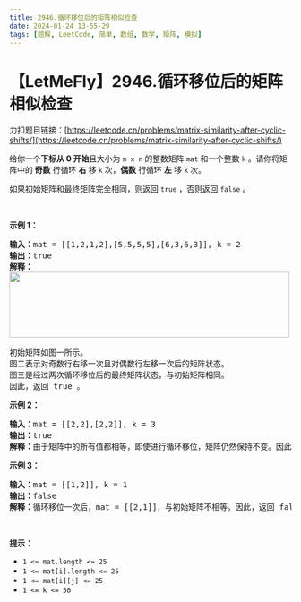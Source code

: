 ```yaml
---
title: 2946.循环移位后的矩阵相似检查
date: 2024-01-24 13-55-29
tags: [题解, LeetCode, 简单, 数组, 数学, 矩阵, 模拟]
---
```


# 【LetMeFly】2946.循环移位后的矩阵相似检查

力扣题目链接：[https://leetcode.cn/problems/matrix-similarity-after-cyclic-shifts/](https://leetcode.cn/problems/matrix-similarity-after-cyclic-shifts/)

<p>给你一个<strong>下标从 0 开始</strong>且大小为 <code>m x n</code> 的整数矩阵 <code>mat</code> 和一个整数 <code>k</code> 。请你将矩阵中的<strong> 奇数</strong> 行循环 <strong>右</strong> 移 <code>k</code> 次，<strong>偶数</strong> 行循环 <strong>左</strong> 移 <code>k</code> 次。</p>

<p>如果初始矩阵和最终矩阵完全相同，则返回 <code>true</code> ，否则返回 <code>false</code> 。</p>

<p>&nbsp;</p>

<p><strong class="example">示例 1：</strong></p>

<pre>
<strong>输入：</strong>mat = [[1,2,1,2],[5,5,5,5],[6,3,6,3]], k = 2
<strong>输出：</strong>true
<strong>解释：</strong>
<img alt="" src="https://assets.leetcode.com/uploads/2023/10/29/similarmatrix.png" style="width: 500px; height: 117px;" />

初始矩阵如图一所示。
图二表示对奇数行右移一次且对偶数行左移一次后的矩阵状态。
图三是经过两次循环移位后的最终矩阵状态，与初始矩阵相同。
因此，返回 true 。
</pre>

<p><strong class="example">示例 2：</strong></p>

<pre>
<strong>输入：</strong>mat = [[2,2],[2,2]], k = 3
<strong>输出：</strong>true
<strong>解释：</strong>由于矩阵中的所有值都相等，即使进行循环移位，矩阵仍然保持不变。因此，返回 true 。
</pre>

<p><strong class="example">示例 3：</strong></p>

<pre>
<strong>输入：</strong>mat = [[1,2]], k = 1
<strong>输出：</strong>false
<strong>解释：</strong>循环移位一次后，mat = [[2,1]]，与初始矩阵不相等。因此，返回 false 。
</pre>

<p>&nbsp;</p>

<p><strong>提示：</strong></p>

<ul>
	<li><code>1 &lt;= mat.length &lt;= 25</code></li>
	<li><code>1 &lt;= mat[i].length &lt;= 25</code></li>
	<li><code>1 &lt;= mat[i][j] &lt;= 25</code></li>
	<li><code>1 &lt;= k &lt;= 50</code></li>
</ul>


    